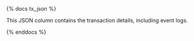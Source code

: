 {% docs tx_json %}

This JSON column contains the transaction details, including event logs. 

{% enddocs %}